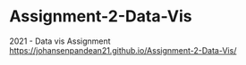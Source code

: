 # Assignment-2-Data-Vis
2021 - Data vis Assignment
https://johansenpandean21.github.io/Assignment-2-Data-Vis/
